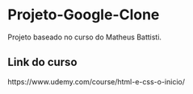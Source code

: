 # Projeto-Google-Clone

<p>Projeto baseado no curso do Matheus Battisti.<p>

<h2>Link do curso</h2>
https://www.udemy.com/course/html-e-css-o-inicio/
